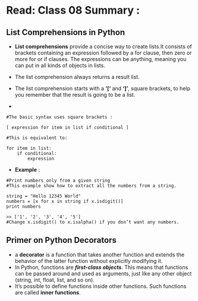 # Read: Class 08 Summary :
## List Comprehensions in Python
* **List comprehensions** provide a concise way to create lists.It consists of brackets containing an expression followed by a for clause, then zero or more for or if clauses. The expressions can be anything, meaning you can put in all kinds of objects in lists.
* The list comprehension always returns a result list.
* The list comprehension starts with a **‘[‘** and **‘]’**, square brackets, to help you remember that the result is going to be a list.

* 
```
#The basic syntax uses square brackets :

[ expression for item in list if conditional ]

#This is equivalent to:

for item in list:
    if conditional:
        expression
```

* **Example** :

```
#Print numbers only from a given string
#This example show how to extract all the numbers from a string.

string = "Hello 12345 World"
numbers = [x for x in string if x.isdigit()]
print numbers

>> ['1', '2', '3', '4', '5']
#Change x.isdigit() to x.isalpha() if you don’t want any numbers.
```
## Primer on Python Decorators
* a **decorator** is a function that takes another function and extends the behavior of the latter function without explicitly modifying it.
* In Python, functions are ***first-class objects***. This means that functions can be passed around and used as arguments, just like any other object (string, int, float, list, and so on).
* It’s possible to define functions inside other functions. Such functions are called **inner functions**. 
